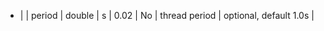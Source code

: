   * |      |  period           | double  | s              |   0.02         | No                          | thread period                              | optional, default 1.0s |
